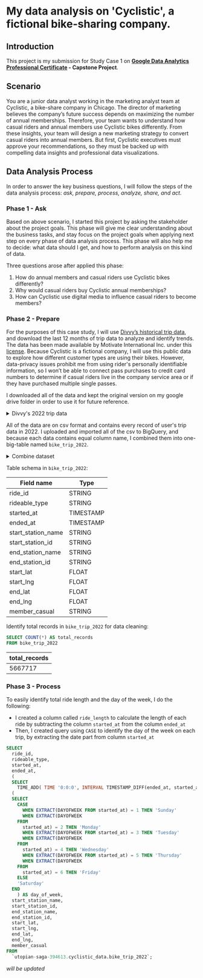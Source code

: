 # My data analysis on 'Cyclistic', a fictional bike-sharing company.

## Introduction
This project is my submission for Study Case 1 on **[Google Data Analytics Professional Certificate](https://www.coursera.org/professional-certificates/google-data-analytics) - Capstone Project**.
## Scenario
You are a junior data analyst working in the marketing analyst team at Cyclistic, a bike-share company in Chicago. The director of marketing believes the company’s future success depends on maximizing the number of annual memberships. Therefore, your team wants to understand how casual riders and annual members use Cyclistic bikes differently. From these insights, your team will design a new marketing strategy to convert casual riders into annual members. But first, Cyclistic executives must approve your recommendations, so they must be backed up with compelling data insights and professional data visualizations.

## Data Analysis Process
In order to answer the key business questions, I will follow the steps of the data analysis process: _ask, prepare, process, analyze, share, and act_.

### Phase 1 - Ask
Based on above scenario, I started this project by asking the stakeholder about the project goals. This phase will give me clear understanding about the business tasks, and stay focus on the project goals when applying next step on every phase of data analysis process. This phase will also help me to decide: what data should I get, and how to perform analysis on this kind of data.

Three questions arose after applied this phase:
1. How do annual members and casual riders use Cyclistic bikes differently?
2. Why would casual riders buy Cyclistic annual memberships?
3. How can Cyclistic use digital media to influence casual riders to become members?

### Phase 2 - Prepare
For the purposes of this case study, I will use [Divvy’s historical trip data](https://divvy-tripdata.s3.amazonaws.com/index.html), and download the last 12 months of trip data to analyze and identify trends. The data has been made available by Motivate International Inc. under this [license](https://ride.divvybikes.com/data-license-agreement). Because Cyclistic is a fictional company, I will use this public data to explore how different customer types are using their bikes. However, data-privacy issues prohibit me from using rider's personally identifiable information, so I won’t be able to connect pass purchases to credit card numbers to determine if casual riders live in the company service area or if they have purchased multiple single passes.

I downloaded all of the data and kept the original version on my google drive folder in order to use it for future reference.

<details>

<summary>Divvy's 2022 trip data</summary>
  
```
202201-divvy-tripdata.csv
202202-divvy-tripdata.csv
202203-divvy-tripdata.csv
202204-divvy-tripdata.csv
202205-divvy-tripdata.csv
202206-divvy-tripdata.csv
202207-divvy-tripdata.csv
202208-divvy-tripdata.csv
202209-divvy-tripdata.csv
202210-divvy-tripdata.csv
202211-divvy-tripdata.csv
202212-divvy-tripdata.csv
```

</details> 

All of the data are on csv format and contains every record of user's trip data in 2022. I uploaded and imported all of the csv to BigQuery, and because each data contains equal column name, I combined them into one-big-table named `bike_trip_2022`.
<details>

<summary>Combine dataset</summary>

```sql
SELECT * FROM `utopian-saga-394613.cyclistic_data.m01_2022`
UNION ALL
SELECT * FROM `utopian-saga-394613.cyclistic_data.m02_2022`
UNION ALL
SELECT * FROM `utopian-saga-394613.cyclistic_data.m03_2022`
UNION ALL
SELECT * FROM `utopian-saga-394613.cyclistic_data.m04_2022`
UNION ALL
SELECT * FROM `utopian-saga-394613.cyclistic_data.m05_2022`
UNION ALL
SELECT * FROM `utopian-saga-394613.cyclistic_data.m06_2022`
UNION ALL
SELECT * FROM `utopian-saga-394613.cyclistic_data.m07_2022`
UNION ALL
SELECT * FROM `utopian-saga-394613.cyclistic_data.m08_2022`
UNION ALL
SELECT * FROM `utopian-saga-394613.cyclistic_data.m09_2022`
UNION ALL
SELECT * FROM `utopian-saga-394613.cyclistic_data.m10_2022`
UNION ALL
SELECT * FROM `utopian-saga-394613.cyclistic_data.m11_2022`
UNION ALL
SELECT * FROM `utopian-saga-394613.cyclistic_data.m12_2022`
```

</details>

Table schema in `bike_trip_2022`:

| Field name		      | Type      |
| ------------------- | --------- |
| ride_id		          | STRING	  |
| rideable_type		    | STRING	  |
| started_at		      | TIMESTAMP	|
| ended_at		        | TIMESTAMP	|
| start_station_name	| STRING	  |
| start_station_id		| STRING	  |
| end_station_name		| STRING	  |
| end_station_id		  | STRING	  |
| start_lat		        | FLOAT	    |
| start_lng		        | FLOAT	    |
| end_lat		          | FLOAT	    |
| end_lng		          | FLOAT	    |  
| member_casual		    | STRING	  |

Identify total records in `bike_trip_2022` for data cleaning:

```sql
SELECT COUNT(*) AS total_records
FROM bike_trip_2022
```

| total_records |
| ------- |
| 5667717 |

### Phase 3 - Process
To easily identify total ride length and the day of the week, I do the following:
-  I created a column called `ride_length` to calculate the length of each ride by subtracting the column `started_at` from the column `ended_at`
-  Then, I created query using `CASE` to identify the day of the week on each trip, by extracting the date part from column `started_at`

```sql
SELECT
  ride_id,
  rideable_type,
  started_at,
  ended_at,
  (
  SELECT
    TIME_ADD( TIME '0:0:0', INTERVAL TIMESTAMP_DIFF(ended_at, started_at, SECOND) SECOND )) AS ride_length,
  (
  SELECT
    CASE
      WHEN EXTRACT(DAYOFWEEK FROM started_at) = 1 THEN 'Sunday'
      WHEN EXTRACT(DAYOFWEEK
    FROM
      started_at) = 2 THEN 'Monday'
      WHEN EXTRACT(DAYOFWEEK FROM started_at) = 3 THEN 'Tuesday'
      WHEN EXTRACT(DAYOFWEEK
    FROM
      started_at) = 4 THEN 'Wednesday'
      WHEN EXTRACT(DAYOFWEEK FROM started_at) = 5 THEN 'Thursday'
      WHEN EXTRACT(DAYOFWEEK
    FROM
      started_at) = 6 THEN 'Friday'
    ELSE
    'Saturday'
  END
    ) AS day_of_week,
  start_station_name,
  start_station_id,
  end_station_name,
  end_station_id,
  start_lat,
  start_lng,
  end_lat,
  end_lng,
  member_casual
FROM
  `utopian-saga-394613.cyclistic_data.bike_trip_2022`;
```

_will be updated_
